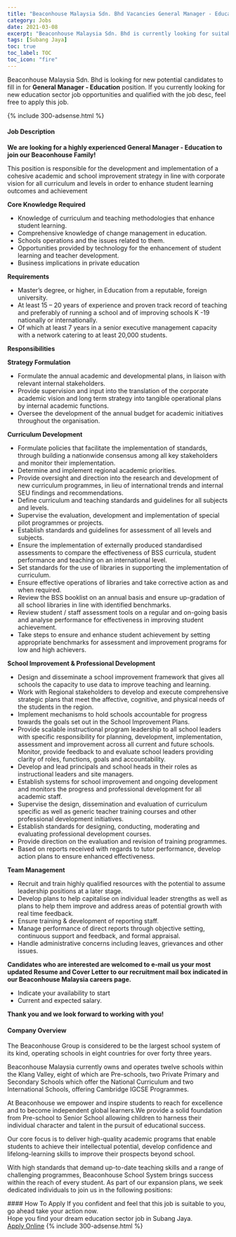 ```yaml
---
title: "Beaconhouse Malaysia Sdn. Bhd Vacancies General Manager - Education" 
category: Jobs 
date: 2021-03-08 
excerpt: "Beaconhouse Malaysia Sdn. Bhd is currently looking for suitable person to fill in the General Manager - Education which positioned at Subang Jaya" 
tags: [Subang Jaya] 
toc: true 
toc_label: TOC 
toc_icon: "fire" 
--- 
```


<p>Beaconhouse Malaysia Sdn. Bhd is looking for new potential candidates to fill in for <b>General Manager - Education</b> position. If you currently looking for new education sector job opportunities and qualified with the job desc, feel free to apply this job.
</p>{% include 300-adsense.html %} 
 <div><div><h4>Job Description</h4></div><div><div><span><div><p><strong>We are looking for a highly experienced General Manager - Education to join our Beaconhouse Family!</strong></p><p>This position is responsible for the development and implementation of a cohesive academic and school improvement strategy in line with corporate vision for all curriculum and levels in order to enhance student learning outcomes and achievement</p><p><strong>Core Knowledge Required</strong></p><ul><li>Knowledge of curriculum and teaching methodologies that enhance student learning.</li><li>Comprehensive knowledge of change management in education.</li><li>Schools operations and the issues related to them.</li><li>Opportunities provided by technology for the enhancement of student learning and teacher development.</li><li>Business implications in private education</li></ul><p><strong>Requirements</strong></p><ul><li>Master&#8217;s degree, or higher, in Education from a reputable, foreign university.</li><li>At least 15 &#8211; 20 years of experience and proven track record of teaching and preferably of running a school and of improving schools K -19 nationally or internationally.</li><li>Of which at least 7 years in a senior executive management capacity with a network catering to at least 20,000 students.</li></ul><p><strong>Responsibilities</strong></p><p><strong>Strategy Formulation</strong></p><ul><li>Formulate the annual academic and developmental plans, in liaison with relevant internal stakeholders.</li><li>Provide supervision and input into the translation of the corporate academic vision and long term strategy into tangible operational plans by internal academic functions.</li><li>Oversee the development of the annual budget for academic initiatives throughout the organisation.</li></ul><p><strong>Curriculum Development</strong></p><ul><li>Formulate policies that facilitate the implementation of standards, through building a nationwide consensus among all key stakeholders and monitor their implementation.</li><li>Determine and implement regional academic priorities.</li><li>Provide oversight and direction into the research and development of new curriculum programmes, in lieu of international trends and internal SEU findings and recommendations.</li><li>Define curriculum and teaching standards and guidelines for all subjects and levels.</li><li>Supervise the evaluation, development and implementation of special pilot programmes or projects.</li><li>Establish standards and guidelines for assessment of all levels and subjects.</li><li>Ensure the implementation of externally produced standardised assessments to compare the effectiveness of BSS curricula, student performance and teaching on an international level.</li><li>Set standards for the use of libraries in supporting the implementation of curriculum.</li><li>Ensure effective operations of libraries and take corrective action as and when required.</li><li>Review the BSS booklist on an annual basis and ensure up-gradation of all school libraries in line with identified benchmarks.</li><li>Review student / staff assessment tools on a regular and on-going basis and analyse performance for effectiveness in improving student achievement.</li><li>Take steps to ensure and enhance student achievement by setting appropriate benchmarks for assessment and improvement programs for low and high achievers.</li></ul><p><strong>School Improvement &amp; Professional Development</strong></p><ul><li>Design and disseminate a school improvement framework that gives all schools the capacity to use data to improve teaching and learning.</li><li>Work with Regional stakeholders to develop and execute comprehensive strategic plans that meet the affective, cognitive, and physical needs of the students in the region.</li><li>Implement mechanisms to hold schools accountable for progress towards the goals set out in the School Improvement Plans.</li><li>Provide scalable instructional program leadership to all school leaders with specific responsibility for planning, development, implementation, assessment and improvement across all current and future schools. Monitor, provide feedback to and evaluate school leaders providing clarity of roles, functions, goals and accountability.</li><li>Develop and lead principals and school heads in their roles as instructional leaders and site managers.</li><li>Establish systems for school improvement and ongoing development and monitors the progress and professional development for all academic staff.</li><li>Supervise the design, dissemination and evaluation of curriculum specific as well as generic teacher training courses and other professional development initiatives.</li><li>Establish standards for designing, conducting, moderating and evaluating professional development courses.</li><li>Provide direction on the evaluation and revision of training programmes.</li><li>Based on reports received with regards to tutor performance, develop action plans to ensure enhanced effectiveness.</li></ul><p><strong>Team Management</strong></p><ul><li>Recruit and train highly qualified resources with the potential to assume leadership positions at a later stage.</li><li>Develop plans to help capitalise on individual leader strengths as well as plans to help them improve and address areas of potential growth with real time feedback.</li><li>Ensure training &amp; development of reporting staff.</li><li>Manage performance of direct reports through objective setting, continuous support and feedback, and formal appraisal.</li><li>Handle administrative concerns including leaves, grievances and other issues.</li></ul><p><strong>Candidates who are interested are welcomed to e-mail us your most updated Resume and Cover Letter to our recruitment mail box indicated in our Beaconhouse Malaysia careers page.</strong></p><ul><li>Indicate your availability to start</li><li>Current and expected salary.</li></ul><p><strong>Thank you and we look forward to working with you!</strong></p></div></span></div></div></div> 
<div><div><h4>Company Overview</h4></div><div><div><span><div><p>The Beaconhouse Group is considered to be the largest school system of its kind, operating schools in eight countries for over forty three years.</p><p>Beaconhouse Malaysia currently owns and operates twelve schools within the Klang Valley, eight of which are Pre-schools, two Private Primary and Secondary Schools which offer the National Curriculum and two International Schools, offering Cambridge IGCSE Programmes.</p><p>At Beaconhouse we empower and inspire students to reach for excellence and to become independent global learners.We provide a solid foundation from Pre-school to Senior School allowing children to harness their individual character and talent in the pursuit of educational success.</p><p>Our core focus is to deliver high-quality academic programs that enable students to achieve their intellectual potential, develop confidence and lifelong-learning skills to improve their prospects beyond school.&#160;</p><p>With high standards that demand up-to-date teaching skills and a range of challenging programmes, Beaconhouse School System brings success within the reach of every student. As part of our expansion plans, we seek dedicated individuals to join us in the following positions:</p></div></span></div></div></div> 
#### How To Apply 
If you confident and feel that this job is suitable to you, go ahead take your action now. <br/> 
Hope you find your dream education sector job in Subang Jaya. <br/> 
<a href="https://www.jobstreet.com.my/en/job/general-manager-education-4497983?jobId=jobstreet-my-job-4497983" class="btn btn--info" target="_blank" rel="nofollow noopenner">Apply Online</a> 
{% include 300-adsense.html %} 